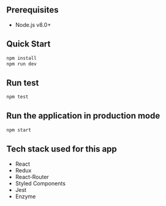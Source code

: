 ## Prerequisites
- Node.js v8.0+

## Quick Start
```sh
npm install
npm run dev
```

## Run test
```sh
npm test
```

## Run the application in production mode
```sh
npm start
```

## Tech stack used for this app
- React
- Redux
- React-Router
- Styled Components
- Jest
- Enzyme
